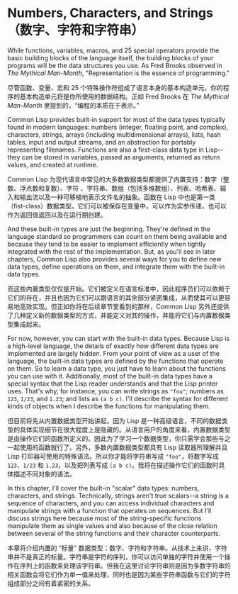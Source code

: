 # Numbers, Characters, and Strings（数字、字符和字符串）

While functions, variables, macros, and 25 special operators provide
the basic building blocks of the language itself, the building blocks
of your programs will be the data structures you use. As Fred Brooks
observed in *The Mythical Man-Month*, "Representation is the essence
of programming."

尽管函数、变量、宏和
25 个特殊操作符组成了语言本身的基本构造单元，你的程序的基本构造单元将是你所使用的数据结构。正如
Fred Brooks 在 *The Mythical Man-Month*
里提到的，“编程的本质在于表示。”

Common Lisp provides built-in support for most of the data types
typically found in modern languages: numbers (integer, floating point,
and complex), characters, strings, arrays (including multidimensional
arrays), lists, hash tables, input and output streams, and an
abstraction for portably representing filenames. Functions are also a
first-class data type in Lisp--they can be stored in variables, passed
as arguments, returned as return values, and created at runtime.

Common Lisp
为现代语言中常见的大多数数据类型都提供了内置支持：数字（整数、浮点数和复数）、字符 、字符串、数组（包括多维数组）、列表、哈希表、输入和输出流以及一种可移植地表示文件名的抽象。函数在
Lisp
中也是第一类（fist-class）数据类型。它们可以被保存在变量中，可以作为实参传递，也可以作为返回值返回以及在运行期创建。

And these built-in types are just the beginning. They're defined in
the language standard so programmers can count on them being available
and because they tend to be easier to implement efficiently when
tightly integrated with the rest of the implementation. But, as you'll
see in later chapters, Common Lisp also provides several ways for you
to define new data types, define operations on them, and integrate
them with the built-in data types.

而这些内置类型仅仅是开始。它们被定义在语言标准中，因此程序员们可以依赖于它们的存在，并且也因为它们可以跟语言的其余部分紧密集成，从而使其可以更容易地高效实现。但正如你将在后续章节里看到的那样，Common
Lisp 另外还提供了几种定义新的数据类型的方式，并能定义对其的操作，并能将它们与内置数据类型集成起来。

For now, however, you can start with the built-in data types. Because
Lisp is a high-level language, the details of exactly how different
data types are implemented are largely hidden. From your point of view
as a user of the language, the built-in data types are defined by the
functions that operate on them. So to learn a data type, you just have
to learn about the functions you can use with it. Additionally, most
of the built-in data types have a special syntax that the Lisp reader
understands and that the Lisp printer uses. That's why, for instance,
you can write strings as `"foo"`; numbers as `123`, `1/23`, and `1.23`; and
lists as `(a b c)`. I'll describe the syntax for different kinds of
objects when I describe the functions for manipulating them.

但目前将先从内置数据类型开始讲起。因为 Lisp
是一种高级语言，不同的数据类型的具体实现细节在很大程度上是隐藏的。从语言用户的角度来看，内置数据类型是由操作它们的函数所定义的。因此为了学习一个数据类型，你只需学会那些与之一起使用的函数就行了。另外，多数内置数据类型都具有
Lisp 读取器所理解并且 Lisp
打印器可使用的特殊语法。所以你才能将字符串写成
`"foo"`，将数字写成 `123`、`1/23` 和 `1.23`，以及把列表写成
`(a b c)`。我将在描述操作它们的函数时具体描述不同对象的语法。

In this chapter, I'll cover the built-in "scalar" data types: numbers,
characters, and strings. Technically, strings aren't true scalars--a
string is a sequence of characters, and you can access individual
characters and manipulate strings with a function that operates on
sequences. But I'll discuss strings here because most of the
string-specific functions manipulate them as single values and also
because of the close relation between several of the string functions
and their character counterparts.

本章将介绍内置的 “标量”
数据类型：数字、字符和字符串。从技术上来讲，字符串并不是真正的标量。字符串是字符的序列，你可以访问单独的字符并使用一个操作在序列上的函数来处理该字符串。但我在这里讨论字符串则是因为多数字符串的相关函数会将它们作为单一值来处理，同时也是因为某些字符串函数与它们的字符组成部分之间有着紧密的关系。

